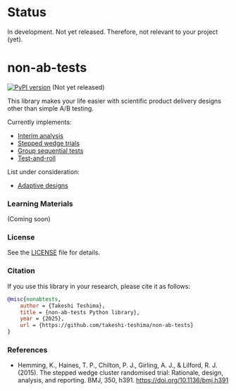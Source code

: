 # Status

In development. Not yet released. Therefore, not relevant to your project (yet).

# non-ab-tests

[![PyPI version](https://badge.fury.io/py/non-ab-tests.svg)](https://badge.fury.io/py/non-ab-tests) (Not yet released)

This library makes your life easier with scientific product delivery designs other than simple A/B testing.

Currently implements:
- [Interim analysis](https://en.wikipedia.org/wiki/Interim_analysis)
- [Stepped wedge trials](https://www.bmj.com/content/350/bmj.h391)
- [Group sequential tests](https://engineering.atspotify.com/2023/03/choosing-sequential-testing-framework-comparisons-and-discussions)
- [Test-and-roll](https://dl.acm.org/doi/abs/10.1287/mksc.2019.1194)

List under consideration:
- [Adaptive designs](https://www.fda.gov/media/78495/download)

### Learning Materials

(Coming soon)

### License

See the [LICENSE](LICENSE) file for details.

### Citation
If you use this library in your research, please cite it as follows:
```bibtex
@misc{nonabtests,
    author = {Takeshi Teshima},
    title = {non-ab-tests Python library},
    year = {2025},
    url = {https://github.com/takeshi-teshima/non-ab-tests}
}
```

### References
- Hemming, K., Haines, T. P., Chilton, P. J., Girling, A. J., & Lilford, R. J. (2015). The stepped wedge cluster randomised trial: Rationale, design, analysis, and reporting. BMJ, 350, h391. https://doi.org/10.1136/bmj.h391
